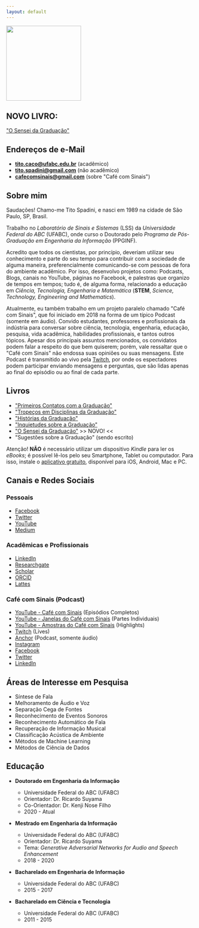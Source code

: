 ```yaml
---
layout: default
---
```


<img src="https://raw.githubusercontent.com/titocaco/titocaco.github.io/master/images/tito_000.jpg" width="200" height="200"/>

## **NOVO LIVRO**:
["O Sensei da Graduação"](https://www.amazon.com.br/dp/B09K5VWWT6)

## Endereços de e-Mail

* **tito.caco@ufabc.edu.br** (acadêmico)
* **tito.spadini@gmail.com** (não acadêmico)
* **cafecomsinais@gmail.com** (sobre "Café com Sinais")

## Sobre mim

Saudações! Chamo-me Tito Spadini, e nasci em 1989 na cidade de São Paulo, SP, Brasil.

Trabalho no _Laboratório de Sinais e Sistemas_ (LSS) da _Universidade Federal do ABC_ (UFABC), onde curso o Doutorado pelo _Programa de Pós-Graduação em Engenharia da Informação_ (PPGINF).

Acredito que todos os cientistas, por princípio, deveriam utilizar seu conhecimento e parte do seu tempo para contribuir com a sociedade de alguma maneira, preferencialmente comunicando-se com pessoas de fora do ambiente acadêmico. Por isso, desenvolvo projetos como: Podcasts, Blogs, canais no YouTube, páginas no Facebook, e palestras que organizo de tempos em tempos; tudo é, de alguma forma, relacionado a educação em _Ciência, Tecnologia, Engenharia e Matemática_ (**STEM**, _Science, Technology, Engineering and Mathematics_).

Atualmente, eu também trabalho em um projeto paralelo chamado "Café com Sinais", que foi iniciado em 2018 na forma de um típico Podcast (somente em áudio). Convido estudantes, professores e profissionais da indústria para conversar sobre ciência, tecnologia, engenharia, educação, pesquisa, vida acadêmica, habilidades profissionais, e tantos outros tópicos. Apesar dos principais assuntos mencionados, os convidatos podem falar a respeito do que bem quiserem; porém, vale ressaltar que o "Café com Sinais" não endossa suas opiniões ou suas mensagens. Este Podcast é transmitido ao vivo pela [Twitch](https://www.twitch.tv/cafecomsinais), por onde os espectadores podem participar enviando mensagens e perguntas, que são lidas apenas ao final do episódio ou ao final de cada parte.


## Livros


* ["Primeiros Contatos com a Graduação"](https://www.amazon.com.br/dp/B095W1Y6NW/)
* ["Tropeços em Disciplinas da Graduação"](https://www.amazon.com.br/dp/B096F31X9G)
* ["Histórias da Graduação"](https://www.amazon.com.br/dp/B09B2TP6P3)
* ["Inquietudes sobre a Graduação"](https://www.amazon.com.br/dp/B09H7Q8LSH)
* ["O Sensei da Graduação"](https://www.amazon.com.br/dp/B09K5VWWT6) >> NOVO! <<
* "Sugestões sobre a Graduação" (sendo escrito)

Atenção! **NÃO** é necessário utilizar um dispositivo *Kindle* para ler os *eBooks*; é possível lê-los pelo seu Smartphone, Tablet ou computador. Para isso, instale o [aplicativo gratuito](https://www.amazon.com.br/b?ie=UTF8&node=17877530011), disponível para iOS, Android, Mac e PC.


## Canais e Redes Sociais

### Pessoais

* [Facebook](https://www.facebook.com/titospadini)
* [Twitter](https://www.twitter.com/titospadini)
* [YouTube](https://www.youtube.com/titospadini)
* [Medium](https://www.medium.com/@titospadini)

### Acadêmicas e Profissionais

* [LinkedIn](https://www.linkedin.com/in/titospadini/)
* [Researchgate](https://www.researchgate.net/profile/Tito_Spadini)
* [Scholar](https://scholar.google.com.br/citations?user=5d13kDAAAAAJ)
* [ORCID](https://orcid.org/0000-0002-2716-174X)
* [Lattes](http://lattes.cnpq.br/3817440854911030)

### Café com Sinais (Podcast)

* [YouTube - Café com Sinais](https://www.youtube.com/channel/UCLnSFZcHeSNDNpYx1igvvSA) (Episódios Completos)
* [YouTube - Janelas do Café com Sinais](https://www.youtube.com/channel/UC2wYPgMUzIm9XTKTf6pgOqA) (Partes Individuais)
* [YouTube - Amostras do Café com Sinais](https://www.youtube.com/channel/UCG407Ck4UM-J6kjP2HKe3_Q) (Highlights)
* [Twitch](https://www.twitch.tv/cafecomsinais) (Lives)
* [Anchor](https://anchor.fm/cafe-com-sinais) (Podcast, somente áudio)
* [Instagram](https://www.instagram.com/cafecomsinais/)
* [Facebook](https://www.facebook.com/cafecomsinais)
* [Twitter](https://twitter.com/CafeComSinais)
* [LinkedIn](https://www.linkedin.com/company/cafecomsinais/)

## Áreas de Interesse em Pesquisa

* Síntese de Fala
* Melhoramento de Áudio e Voz
* Separação Cega de Fontes
* Reconhecimento de Eventos Sonoros
* Reconhecimento Automático de Fala
* Recuperação de Informação Musical
* Classificação Acústica de Ambiente
* Métodos de Machine Learning
* Métodos de Ciência de Dados

<!-- # _Curriculum vitae_ -->

## Educação

* **Doutorado em Engenharia da Informação**
  * Universidade Federal do ABC (UFABC)
  * Orientador:    Dr. Ricardo Suyama
  * Co-Orientador: Dr. Kenji Nose Filho
  * 2020 - Atual

* **Mestrado em Engenharia da Informação**
  * Universidade Federal do ABC (UFABC)
  * Orientador:  Dr. Ricardo Suyama
  * Tema:  _Generative Adversarial Networks for Audio and Speech Enhancement_
  * 2018 - 2020

* **Bacharelado em Engenharia de Informação**
  * Universidade Federal do ABC (UFABC)
  * 2015 - 2017

* **Bacharelado em Ciência e Tecnologia**
  * Universidade Federal do ABC (UFABC)
  * 2011 - 2015
